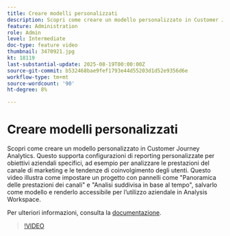 ```yaml
---
title: Creare modelli personalizzati
description: Scopri come creare un modello personalizzato in Customer Journey Analytics.
feature: Administration
role: Admin
level: Intermediate
doc-type: feature video
thumbnail: 3470921.jpg
kt: 18119
last-substantial-update: 2025-08-19T00:00:00Z
source-git-commit: b532468bae9fef1793e44d55203d1d52e9356d6e
workflow-type: tm+mt
source-wordcount: '90'
ht-degree: 8%

---
```


# Creare modelli personalizzati

Scopri come creare un modello personalizzato in Customer Journey Analytics. Questo supporta configurazioni di reporting personalizzate per obiettivi aziendali specifici, ad esempio per analizzare le prestazioni del canale di marketing e le tendenze di coinvolgimento degli utenti. Questo video illustra come impostare un progetto con pannelli come &quot;Panoramica delle prestazioni dei canali&quot; e &quot;Analisi suddivisa in base al tempo&quot;, salvarlo come modello e renderlo accessibile per l’utilizzo aziendale in Analysis Workspace.

Per ulteriori informazioni, consulta la [documentazione](https://experienceleague.adobe.com/it/docs/analytics-platform/using/cja-workspace/templates/create-templates).

>[!VIDEO](https://video.tv.adobe.com/v/3470930/?learn=on&captions=ita)
